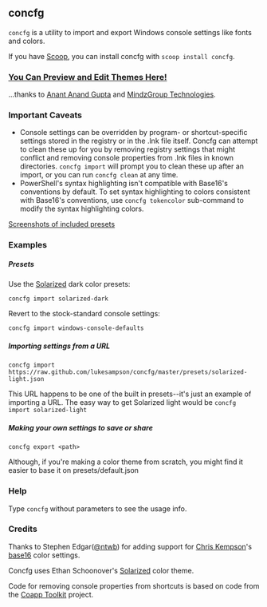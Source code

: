 ## concfg

`concfg` is a utility to import and export Windows console settings like fonts and colors.

If you have [Scoop](http://scoop.sh), you can install concfg with `scoop install concfg`.

### [You Can Preview and Edit Themes Here!](http://github.mindzgroup.com/concfg)
...thanks to [Anant Anand Gupta](https://about.me/anantanandgupta) and [MindzGroup Technologies](http://github.mindzgroup.com).

### Important Caveats
* Console settings can be overridden by program- or shortcut-specific settings stored in the registry or in the .lnk file itself. Concfg can attempt to clean these up for you by removing registry settings that might conflict and removing console properties from .lnk files in known directories. `concfg import` will prompt you to clean these up after an import, or you can run `concfg clean` at any time.
* PowerShell's syntax highlighting isn't compatible with Base16's conventions by default. To set syntax highlighting to colors consistent with Base16's conventions,
use `concfg tokencolor` sub-command to modify the syntax highlighting colors.

[Screenshots of included presets](./preset_examples/README.md)

### Examples

##### Presets
Use the [Solarized](http://ethanschoonover.com/solarized) dark color presets:
```
concfg import solarized-dark
```

Revert to the stock-standard console settings:
```
concfg import windows-console-defaults
```

##### Importing settings from a URL

```
concfg import https://raw.github.com/lukesampson/concfg/master/presets/solarized-light.json

```
This URL happens to be one of the built in presets--it's just an example of importing a URL. The easy way to get Solarized light would be `concfg import solarized-light`

##### Making your own settings to save or share

```
concfg export <path>
```

Although, if you're making a color theme from scratch, you might find it easier to base it on presets/default.json

### Help

Type `concfg` without parameters to see the usage info.

### Credits
Thanks to Stephen Edgar([@ntwb](https://github.com/ntwb)) for adding support for [Chris Kempson](http://chriskempson.com/)'s [base16](http://chriskempson.github.io/base16/) color settings.

Concfg uses Ethan Schoonover's [Solarized](http://ethanschoonover.com/solarized) color theme.

Code for removing console properties from shortcuts is based on code from the [Coapp Toolkit](https://github.com/coapp/coapp) project.

